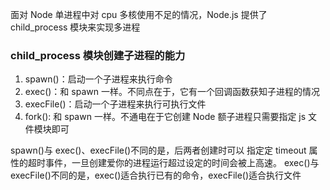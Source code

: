 面对 Node 单进程中对 cpu 多核使用不足的情况，Node.js 提供了 child_process 模块来实现多进程

### child_process 模块创建子进程的能力

1. spawn()：启动一个子进程来执行命令
2. exec()：和 spawn 一样。不同点在于，它有一个回调函数获知子进程的情况
3. execFile()：启动一个子进程来执行可执行文件
4. fork(): 和 spawn 一样。不通电在于它创建 Node 额子进程只需要指定 js 文件模块即可

spawn()与 exec()、execFile()不同的是，后两者创建时可以 指定定 timeout 属性的超时事件，一旦创建爱你的进程运行超过设定的时间会被上高速。
exec()与 execFile()不同的是，exec()适合执行已有的命令，execFile()适合执行文件

